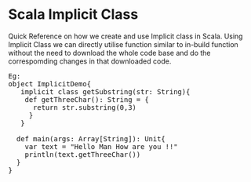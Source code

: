 # Scala Implicit Class

Quick Reference on how we create and use Implicit class in Scala. Using Implicit Class we can directly utilise function similar to in-build function without the need to download the whole code base and do the correspomding changes in that downloaded code.
<pre>
Eg: 
object ImplicitDemo{
   implicit class getSubstring(str: String){
    def getThreeChar(): String = {
      return str.substring(0,3)
     }
   }
  
  def main(args: Array[String]): Unit{
    var text = "Hello Man How are you !!"
    println(text.getThreeChar())
  }
}
</pre>
